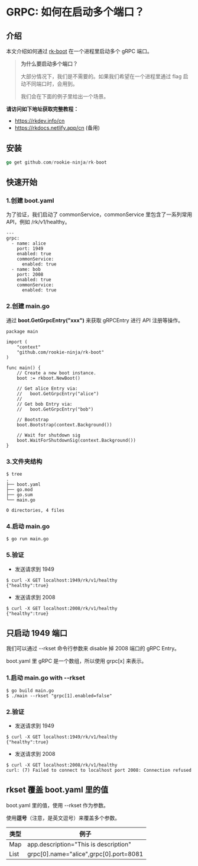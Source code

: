 # GRPC: 如何在启动多个端口？

## 介绍
本文介绍如何通过 [rk-boot](https://github.com/rookie-ninja/rk-boot) 在一个进程里启动多个 gRPC 端口。

> **为什么要启动多个端口？** 
>
> 大部分情况下，我们是不需要的。如果我们希望在一个进程里通过 flag 启动不同端口时，会用到。
>
> 我们会在下面的例子里给出一个场景。

**请访问如下地址获取完整教程：**

- https://rkdev.info/cn
- https://rkdocs.netlify.app/cn (备用)

## 安装
```go
go get github.com/rookie-ninja/rk-boot
```

## 快速开始
### 1.创建 boot.yaml
为了验证，我们启动了 commonService，commonService 里包含了一系列常用 API，例如 /rk/v1/healthy。

```
---
grpc:
  - name: alice
    port: 1949
    enabled: true
    commonService:
      enabled: true
  - name: bob
    port: 2008
    enabled: true
    commonService:
      enabled: true
```

### 2.创建 main.go 
通过 **boot.GetGrpcEntry("xxx")** 来获取 gRPCEntry 进行 API 注册等操作。

```
package main

import (
	"context"
	"github.com/rookie-ninja/rk-boot"
)

func main() {
	// Create a new boot instance.
	boot := rkboot.NewBoot()

	// Get alice Entry via: 
	//   boot.GetGrpcEntry("alice")
	// 
	// Get bob Entry via: 
	//   boot.GetGrpcEntry("bob")

	// Bootstrap
	boot.Bootstrap(context.Background())
	
	// Wait for shutdown sig
	boot.WaitForShutdownSig(context.Background())
}
```

### 3.文件夹结构 
```
$ tree
.
├── boot.yaml
├── go.mod
├── go.sum
└── main.go

0 directories, 4 files
```

### 4.启动 main.go
```
$ go run main.go
```

### 5.验证
- 发送请求到 1949
```
$ curl -X GET localhost:1949/rk/v1/healthy
{"healthy":true}
```

- 发送请求到 2008
```
$ curl -X GET localhost:2008/rk/v1/healthy
{"healthy":true}
```

## 只启动 1949 端口
我们可以通过 --rkset 命令行参数来 disable 掉 2008 端口的 gRPC Entry。

boot.yaml 里 gRPC 是一个数组，所以使用 grpc[x] 来表示。

### 1.启动 main.go with --rkset
```
$ go build main.go
$ ./main --rkset "grpc[1].enabled=false"
```

### 2.验证
- 发送请求到 1949
```
$ curl -X GET localhost:1949/rk/v1/healthy
{"healthy":true}
```

- 发送请求到 2008
```
$ curl -X GET localhost:2008/rk/v1/healthy
curl: (7) Failed to connect to localhost port 2008: Connection refused
```

## rkset 覆盖 boot.yaml 里的值
boot.yaml 里的值，使用 --rkset 作为参数。

使用**逗号**（注意，是英文逗号）来覆盖多个参数。

| 类型 | 例子 |
| ---- | ---- |
| Map | app.description="This is description" |
| List | grpc[0].name="alice",grpc[0].port=8081 |
